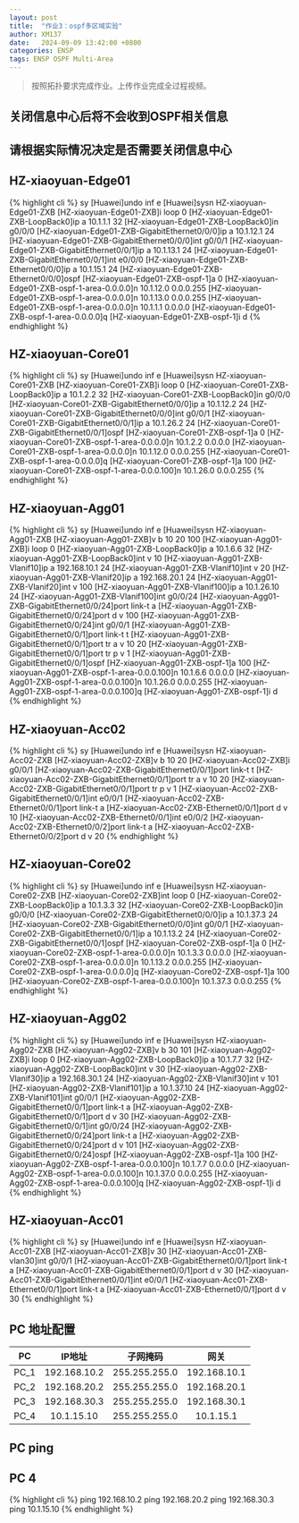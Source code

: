 ```yaml
---
layout: post
title:  "作业3：ospf多区域实验"
author: XM137
date:   2024-09-09 13:42:00 +0800
categories: ENSP
tags: ENSP OSPF Multi-Area
---
```


>
> 按照拓扑要求完成作业。上传作业完成全过程视频。
> 

## 关闭信息中心后将不会收到OSPF相关信息
## 请根据实际情况决定是否需要关闭信息中心


## HZ-xiaoyuan-Edge01
{% highlight cli %}
<Huawei>sy
[Huawei]undo inf e
[Huawei]sysn HZ-xiaoyuan-Edge01-ZXB
[HZ-xiaoyuan-Edge01-ZXB]i loop 0
[HZ-xiaoyuan-Edge01-ZXB-LoopBack0]ip a 10.1.1.1 32
[HZ-xiaoyuan-Edge01-ZXB-LoopBack0]in g0/0/0
[HZ-xiaoyuan-Edge01-ZXB-GigabitEthernet0/0/0]ip a 10.1.12.1 24
[HZ-xiaoyuan-Edge01-ZXB-GigabitEthernet0/0/0]int g0/0/1
[HZ-xiaoyuan-Edge01-ZXB-GigabitEthernet0/0/1]ip a 10.1.13.1 24
[HZ-xiaoyuan-Edge01-ZXB-GigabitEthernet0/0/1]int e0/0/0
[HZ-xiaoyuan-Edge01-ZXB-Ethernet0/0/0]ip a 10.1.15.1 24
[HZ-xiaoyuan-Edge01-ZXB-Ethernet0/0/0]ospf
[HZ-xiaoyuan-Edge01-ZXB-ospf-1]a 0
[HZ-xiaoyuan-Edge01-ZXB-ospf-1-area-0.0.0.0]n 10.1.12.0 0.0.0.255
[HZ-xiaoyuan-Edge01-ZXB-ospf-1-area-0.0.0.0]n 10.1.13.0 0.0.0.255
[HZ-xiaoyuan-Edge01-ZXB-ospf-1-area-0.0.0.0]n 10.1.1.1 0.0.0.0
[HZ-xiaoyuan-Edge01-ZXB-ospf-1-area-0.0.0.0]q
[HZ-xiaoyuan-Edge01-ZXB-ospf-1]i d
{% endhighlight %}

## HZ-xiaoyuan-Core01
{% highlight cli %}
<Huawei>sy
[Huawei]undo inf e
[Huawei]sysn HZ-xiaoyuan-Core01-ZXB
[HZ-xiaoyuan-Core01-ZXB]i loop 0
[HZ-xiaoyuan-Core01-ZXB-LoopBack0]ip a 10.1.2.2 32
[HZ-xiaoyuan-Core01-ZXB-LoopBack0]in g0/0/0
[HZ-xiaoyuan-Core01-ZXB-GigabitEthernet0/0/0]ip a 10.1.12.2 24
[HZ-xiaoyuan-Core01-ZXB-GigabitEthernet0/0/0]int g0/0/1
[HZ-xiaoyuan-Core01-ZXB-GigabitEthernet0/0/1]ip a 10.1.26.2 24
[HZ-xiaoyuan-Core01-ZXB-GigabitEthernet0/0/1]ospf
[HZ-xiaoyuan-Core01-ZXB-ospf-1]a 0
[HZ-xiaoyuan-Core01-ZXB-ospf-1-area-0.0.0.0]n 10.1.2.2 0.0.0.0
[HZ-xiaoyuan-Core01-ZXB-ospf-1-area-0.0.0.0]n 10.1.12.0 0.0.0.255
[HZ-xiaoyuan-Core01-ZXB-ospf-1-area-0.0.0.0]q
[HZ-xiaoyuan-Core01-ZXB-ospf-1]a 100
[HZ-xiaoyuan-Core01-ZXB-ospf-1-area-0.0.0.100]n 10.1.26.0 0.0.0.255
{% endhighlight %}

## HZ-xiaoyuan-Agg01
{% highlight cli %}
<Huawei>sy
[Huawei]undo inf e
[Huawei]sysn HZ-xiaoyuan-Agg01-ZXB
[HZ-xiaoyuan-Agg01-ZXB]v b 10 20 100
[HZ-xiaoyuan-Agg01-ZXB]i loop 0
[HZ-xiaoyuan-Agg01-ZXB-LoopBack0]ip a 10.1.6.6 32
[HZ-xiaoyuan-Agg01-ZXB-LoopBack0]int v 10
[HZ-xiaoyuan-Agg01-ZXB-Vlanif10]ip a 192.168.10.1 24
[HZ-xiaoyuan-Agg01-ZXB-Vlanif10]int v 20
[HZ-xiaoyuan-Agg01-ZXB-Vlanif20]ip a 192.168.20.1 24
[HZ-xiaoyuan-Agg01-ZXB-Vlanif20]int v 100
[HZ-xiaoyuan-Agg01-ZXB-Vlanif100]ip a 10.1.26.10 24
[HZ-xiaoyuan-Agg01-ZXB-Vlanif100]int g0/0/24
[HZ-xiaoyuan-Agg01-ZXB-GigabitEthernet0/0/24]port link-t a
[HZ-xiaoyuan-Agg01-ZXB-GigabitEthernet0/0/24]port d v 100
[HZ-xiaoyuan-Agg01-ZXB-GigabitEthernet0/0/24]int g0/0/1
[HZ-xiaoyuan-Agg01-ZXB-GigabitEthernet0/0/1]port link-t t
[HZ-xiaoyuan-Agg01-ZXB-GigabitEthernet0/0/1]port tr a v 10 20
[HZ-xiaoyuan-Agg01-ZXB-GigabitEthernet0/0/1]port tr p v 1
[HZ-xiaoyuan-Agg01-ZXB-GigabitEthernet0/0/1]ospf
[HZ-xiaoyuan-Agg01-ZXB-ospf-1]a 100
[HZ-xiaoyuan-Agg01-ZXB-ospf-1-area-0.0.0.100]n 10.1.6.6 0.0.0.0
[HZ-xiaoyuan-Agg01-ZXB-ospf-1-area-0.0.0.100]n 10.1.26.0 0.0.0.255
[HZ-xiaoyuan-Agg01-ZXB-ospf-1-area-0.0.0.100]q
[HZ-xiaoyuan-Agg01-ZXB-ospf-1]i d
{% endhighlight %}

## HZ-xiaoyuan-Acc02
{% highlight cli %}
<Huawei>sy
[Huawei]undo inf e
[Huawei]sysn HZ-xiaoyuan-Acc02-ZXB
[HZ-xiaoyuan-Acc02-ZXB]v b 10 20
[HZ-xiaoyuan-Acc02-ZXB]i g0/0/1
[HZ-xiaoyuan-Acc02-ZXB-GigabitEthernet0/0/1]port link-t t
[HZ-xiaoyuan-Acc02-ZXB-GigabitEthernet0/0/1]port tr a v 10 20
[HZ-xiaoyuan-Acc02-ZXB-GigabitEthernet0/0/1]port tr p v 1
[HZ-xiaoyuan-Acc02-ZXB-GigabitEthernet0/0/1]int e0/0/1
[HZ-xiaoyuan-Acc02-ZXB-Ethernet0/0/1]port link-t a
[HZ-xiaoyuan-Acc02-ZXB-Ethernet0/0/1]port d v 10
[HZ-xiaoyuan-Acc02-ZXB-Ethernet0/0/1]int e0/0/2
[HZ-xiaoyuan-Acc02-ZXB-Ethernet0/0/2]port link-t a
[HZ-xiaoyuan-Acc02-ZXB-Ethernet0/0/2]port d v 20
{% endhighlight %}

## HZ-xiaoyuan-Core02
{% highlight cli %}
<Huawei>sy
[Huawei]undo inf e
[Huawei]sysn HZ-xiaoyuan-Core02-ZXB
[HZ-xiaoyuan-Core02-ZXB]int loop 0
[HZ-xiaoyuan-Core02-ZXB-LoopBack0]ip a 10.1.3.3 32
[HZ-xiaoyuan-Core02-ZXB-LoopBack0]in g0/0/0
[HZ-xiaoyuan-Core02-ZXB-GigabitEthernet0/0/0]ip a 10.1.37.3 24
[HZ-xiaoyuan-Core02-ZXB-GigabitEthernet0/0/0]int g0/0/1
[HZ-xiaoyuan-Core02-ZXB-GigabitEthernet0/0/1]ip a 10.1.13.2 24
[HZ-xiaoyuan-Core02-ZXB-GigabitEthernet0/0/1]ospf
[HZ-xiaoyuan-Core02-ZXB-ospf-1]a 0
[HZ-xiaoyuan-Core02-ZXB-ospf-1-area-0.0.0.0]n 10.1.3.3 0.0.0.0
[HZ-xiaoyuan-Core02-ZXB-ospf-1-area-0.0.0.0]n 10.1.13.2 0.0.0.255
[HZ-xiaoyuan-Core02-ZXB-ospf-1-area-0.0.0.0]q
[HZ-xiaoyuan-Core02-ZXB-ospf-1]a 100
[HZ-xiaoyuan-Core02-ZXB-ospf-1-area-0.0.0.100]n 10.1.37.3 0.0.0.255
{% endhighlight %}

## HZ-xiaoyuan-Agg02
{% highlight cli %}
<Huawei>sy
[Huawei]undo inf e
[Huawei]sysn HZ-xiaoyuan-Agg02-ZXB
[HZ-xiaoyuan-Agg02-ZXB]v b 30 101
[HZ-xiaoyuan-Agg02-ZXB]i loop 0
[HZ-xiaoyuan-Agg02-ZXB-LoopBack0]ip a 10.1.7.7 32
[HZ-xiaoyuan-Agg02-ZXB-LoopBack0]int v 30
[HZ-xiaoyuan-Agg02-ZXB-Vlanif30]ip a 192.168.30.1 24
[HZ-xiaoyuan-Agg02-ZXB-Vlanif30]int v 101
[HZ-xiaoyuan-Agg02-ZXB-Vlanif101]ip a 10.1.37.10 24
[HZ-xiaoyuan-Agg02-ZXB-Vlanif101]int g0/0/1
[HZ-xiaoyuan-Agg02-ZXB-GigabitEthernet0/0/1]port link-t a
[HZ-xiaoyuan-Agg02-ZXB-GigabitEthernet0/0/1]port d v 30
[HZ-xiaoyuan-Agg02-ZXB-GigabitEthernet0/0/1]int g0/0/24
[HZ-xiaoyuan-Agg02-ZXB-GigabitEthernet0/0/24]port link-t a
[HZ-xiaoyuan-Agg02-ZXB-GigabitEthernet0/0/24]port d v 101
[HZ-xiaoyuan-Agg02-ZXB-GigabitEthernet0/0/24]ospf
[HZ-xiaoyuan-Agg02-ZXB-ospf-1]a 100
[HZ-xiaoyuan-Agg02-ZXB-ospf-1-area-0.0.0.100]n 10.1.7.7 0.0.0.0
[HZ-xiaoyuan-Agg02-ZXB-ospf-1-area-0.0.0.100]n 10.1.37.0 0.0.0.255
[HZ-xiaoyuan-Agg02-ZXB-ospf-1-area-0.0.0.100]q
[HZ-xiaoyuan-Agg02-ZXB-ospf-1]i d
{% endhighlight %}

## HZ-xiaoyuan-Acc01
{% highlight cli %}
<Huawei>sy
[Huawei]undo inf e
[Huawei]sysn HZ-xiaoyuan-Acc01-ZXB
[HZ-xiaoyuan-Acc01-ZXB]v 30
[HZ-xiaoyuan-Acc01-ZXB-vlan30]int g0/0/1
[HZ-xiaoyuan-Acc01-ZXB-GigabitEthernet0/0/1]port link-t a
[HZ-xiaoyuan-Acc01-ZXB-GigabitEthernet0/0/1]port d v 30
[HZ-xiaoyuan-Acc01-ZXB-GigabitEthernet0/0/1]int e0/0/1
[HZ-xiaoyuan-Acc01-ZXB-Ethernet0/0/1]port link-t a
[HZ-xiaoyuan-Acc01-ZXB-Ethernet0/0/1]port d v 30
{% endhighlight %}


## PC 地址配置

|     PC      |        IP地址      |      子网掩码       |        网关        |
|   :----:    |        :----:      |      :----:        |       :----:       |
|    PC_1     |    192.168.10.2    |   255.255.255.0    |    192.168.10.1    |
|    PC_2     |    192.168.20.2    |   255.255.255.0    |    192.168.20.1    |
|    PC_3     |    192.168.30.3    |   255.255.255.0    |    192.168.30.1    |
|    PC_4     |     10.1.15.10     |   255.255.255.0    |     10.1.15.1      |

## PC ping
## PC 4
{% highlight cli %}
ping 192.168.10.2
ping 192.168.20.2
ping 192.168.30.3
ping 10.1.15.10
{% endhighlight %}